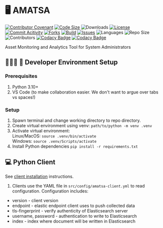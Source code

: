 # 🖥 AMATSA
[![Contributor Covenant](https://img.shields.io/badge/Contributor%20Covenant-2.1-4baaaa.svg)](CODE-OF-CONDUCT.md)
[![Code Size](https://img.shields.io/github/languages/code-size/VSangarya/AMATSA)](src)
![Downloads](https://img.shields.io/github/downloads/VSangarya/AMATSA/total)
[![License](https://img.shields.io/github/license/VSangarya/AMATSA)](LICENSE)
[![Commit Acitivity](https://img.shields.io/github/commit-activity/w/VSangarya/AMATSA)](https://github.com/VSangarya/AMATSA/pulse)
[![Forks](https://img.shields.io/github/forks/VSangarya/AMATSA?style=social)](https://github.com/VSangarya/AMATSA/fork)
[![Build](https://github.com/VSangarya/AMATSA/actions/workflows/build.yml/badge.svg)](.github/workflows/build.yml)
[![Issues](https://img.shields.io/github/issues/VSangarya/AMATSA?color=red)](https://github.com/VSangarya/AMATSA/issues)
![Languages](https://img.shields.io/github/languages/count/VSangarya/AMATSA)
![Repo Size](https://img.shields.io/github/repo-size/VSangarya/AMATSA)
![Contributors](https://img.shields.io/github/contributors/VSangarya/AMATSA)
[![Codacy Badge](https://app.codacy.com/project/badge/Coverage/4d32b2c8032341409d0f8a73a1b2a3d1)](https://www.codacy.com/gh/VSangarya/AMATSA/dashboard?utm_source=github.com&utm_medium=referral&utm_content=VSangarya/AMATSA&utm_campaign=Badge_Coverage)
[![Codacy Badge](https://app.codacy.com/project/badge/Grade/4d32b2c8032341409d0f8a73a1b2a3d1)](https://www.codacy.com/gh/VSangarya/AMATSA/dashboard?utm_source=github.com&amp;utm_medium=referral&amp;utm_content=VSangarya/AMATSA&amp;utm_campaign=Badge_Grade)

Asset Monitoring and Analytics Tool for System Administrators

## 👩🏼‍💻 🚀 Developer Environment Setup

### Prerequisites
1. Python 3.10+
2. VS Code (to make collaboration easier. We don't want to argue over tabs vs spaces!)

### Setup
1. Spawn terminal and change working directory to repo directory.
2. Create virtual environment using venv: `path/to/python -m venv .venv`
3. Activate virtual environment:<br/>
Linux/MacOS:  `source .venv/bin/activate`<br/>
Windows:  `source .venv/Scripts/activate`<br/>
4. Install Python dependencies
`pip install -r requirements.txt`

## 💻 Python Client

See [client installation](INSTALL.md#-client) instructions.

1. Clients use the YAML file in `src/config/amatsa-client.yml` to read configuration. Configuration includes:
* version - client version
* endpoint - elastic endpoint client uses to push collected data
* tls-fingerprint - verify authenticity of Elasticsearch server
* username, password - authentication to write to Elasticsearch
* index - index where document will be written in Elasticsearch
